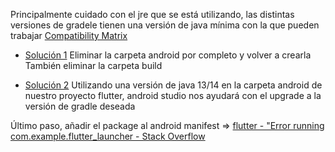 Principalmente cuidado con el jre que se está utilizando, las distintas versiones de gradele tienen una versión de java mínima con la que pueden trabajar
[Compatibility Matrix](https://docs.gradle.org/current/userguide/compatibility.html)

- [Solución 1](https://stackoverflow.com/questions/66920708/update-gradle-in-flutter-project)
Eliminar la carpeta android por completo y volver a crearla
También eliminar la carpeta build



- [Solución 2](https://docs.flutter.dev/release/breaking-changes/android-java-gradle-migration-guide)
Utilizando una versión de java 13/14 en la carpeta android de nuestro proyecto flutter, android studio nos ayudará con el upgrade a la versión de gradle deseada

Último paso, añadir el package al android manifest => [flutter - "Error running com.example.flutter_launcher - Stack Overflow](https://stackoverflow.com/questions/70817442/error-running-com-example-flutter-launcher)
